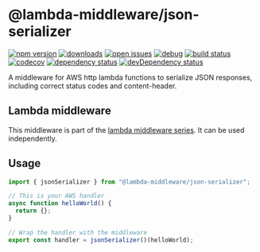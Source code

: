 # @lambda-middleware/json-serializer

[![npm version](https://badge.fury.io/js/%40lambda-middleware%2Fjson-serializer.svg)](https://npmjs.org/package/@lambda-middleware/json-serializer)
[![downloads](https://img.shields.io/npm/dw/%40lambda-middleware%2Fjson-serializer.svg)](https://npmjs.org/package/@lambda-middleware/json-serializer)
[![open issues](https://img.shields.io/github/issues-raw/dbartholomae/lambda-middleware.svg)](https://github.com/dbartholomae/lambda-middleware/issues)
[![debug](https://img.shields.io/badge/debug-blue.svg)](https://github.com/visionmedia/debug#readme)
[![build status](https://github.com/dbartholomae/lambda-middleware/workflows/.github/workflows/build.yml/badge.svg?branch=master)](https://github.com/dbartholomae/lambda-middleware/actions?query=workflow%3A.github%2Fworkflows%2Fbuild.yml)
[![codecov](https://codecov.io/gh/dbartholomae/lambda-middleware/branch/master/graph/badge.svg)](https://codecov.io/gh/dbartholomae/lambda-middleware)
[![dependency status](https://david-dm.org/dbartholomae/lambda-middleware.svg?theme=shields.io)](https://david-dm.org/dbartholomae/lambda-middleware)
[![devDependency status](https://david-dm.org/dbartholomae/lambda-middleware/dev-status.svg)](https://david-dm.org/dbartholomae/lambda-middleware?type=dev)

A middleware for AWS http lambda functions to serialize JSON responses, including correct status codes and content-header.

## Lambda middleware

This middleware is part of the [lambda middleware series](https://dbartholomae.github.io/lambda-middleware/). It can be used independently.

## Usage

```typescript
import { jsonSerializer } from "@lambda-middleware/json-serializer";

// This is your AWS handler
async function helloWorld() {
  return {};
}

// Wrap the handler with the middleware
export const handler = jsonSerializer()(helloWorld);
```
